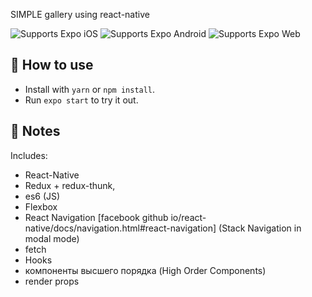SIMPLE gallery using react-native

<p>
  <!-- iOS -->
  <img alt="Supports Expo iOS" longdesc="Supports Expo iOS" src="https://img.shields.io/badge/iOS-4630EB.svg?style=flat-square&logo=APPLE&labelColor=999999&logoColor=fff" />
  <!-- Android -->
  <img alt="Supports Expo Android" longdesc="Supports Expo Android" src="https://img.shields.io/badge/Android-4630EB.svg?style=flat-square&logo=ANDROID&labelColor=A4C639&logoColor=fff" />
  <!-- Web -->
  <img alt="Supports Expo Web" longdesc="Supports Expo Web" src="https://img.shields.io/badge/web-4630EB.svg?style=flat-square&logo=GOOGLE-CHROME&labelColor=4285F4&logoColor=fff" />
</p>

## 🚀 How to use
                            
- Install with `yarn` or `npm install`.
- Run `expo start` to try it out.

## 📝 Notes
Includes:
* React-Native
* Redux + redux-thunk,
* es6 (JS)
* Flexbox
* React Navigation [facebook github io/react-native/docs/navigation.html#react-navigation] (Stack Navigation in modal mode)
* fetch 
* Hooks
* компоненты высшего порядка (High Order Components)
* render props 
